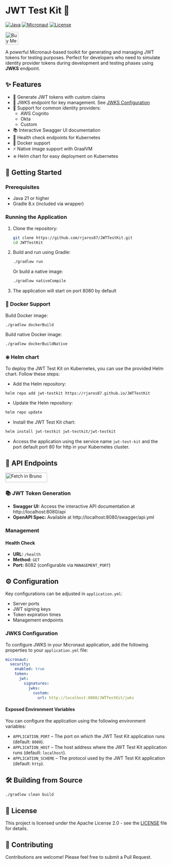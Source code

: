 # JWT Test Kit 🔐

[![Java](https://img.shields.io/badge/Java-21-orange.svg)](https://openjdk.org/projects/jdk/21/)
[![Micronaut](https://img.shields.io/badge/Micronaut-4.7-green.svg)](https://micronaut.io/)
[![License](https://img.shields.io/badge/License-Apache%202.0-blue.svg)](LICENSE)

<a href="https://www.buymeacoffee.com/rjaros87" target="_blank"><img src="https://cdn.buymeacoffee.com/buttons/v2/default-yellow.png" alt="Buy Me A Coffee" height="40px"></a>

A powerful Micronaut-based toolkit for generating and managing JWT tokens for testing purposes. Perfect for developers 
who need to simulate identity provider tokens during development and testing phases using **JWKS** endpoint.

## ✨ Features

- 🎯 Generate JWT tokens with custom claims
- 🔑 JWKS endpoint for key management. See [JWKS Configuration](#jwks-configuration)
- 🔄 Support for common identity providers:
  - AWS Cognito
  - Okta
  - Custom
- 📚 Interactive Swagger UI documentation
- 🏥 Health check endpoints for Kubernetes
- 🐳 Docker support
- ⚡ Native image support with GraalVM
- ⎈ Helm chart for easy deployment on Kubernetes

## 🚀 Getting Started

### Prerequisites

- Java 21 or higher
- Gradle 8.x (included via wrapper)

### Running the Application

1. Clone the repository:
   ```bash
   git clone https://github.com/rjaros87/JWTTestKit.git
   cd JWTTestKit
   ```

2. Build and run using Gradle:
   ```bash
   ./gradlew run
   ```

   Or build a native image:
   ```bash
   ./gradlew nativeCompile
   ```

3. The application will start on port 8080 by default

### 🐳 Docker Support

Build Docker image:
```bash
./gradlew dockerBuild
```

Build native Docker image:
```bash
./gradlew dockerBuildNative
```

### ⎈ Helm chart
To deploy the JWT Test Kit on Kubernetes, you can use the provided Helm chart. Follow these steps:
- Add the Helm repository:
```bash
helm repo add jwt-testkit https://rjaros87.github.io/JWTTestKit
```
- Update the Helm repository:
```bash
helm repo update
```
- Install the JWT Test Kit chart:
```bash
helm install jwt-testkit jwt-testkit/jwt-testkit
```
- Access the application using the service name `jwt-test-kit` and the port default port 80 for http in your Kubernetes cluster.

## 🔧 API Endpoints

[<img src="https://fetch.usebruno.com/button.svg" alt="Fetch in Bruno" style="width: 130px; height: 30px;" width="128" height="32">](https://fetch.usebruno.com?url=https%3A%2F%2Fgithub.com%2Frjaros87%2FJWTTestKit.git "target=_blank rel=noopener noreferrer")

### 📚 JWT Token Generation
- **Swagger UI:** Access the interactive API documentation at http://localhost:8080/api
- **OpenAPI Spec:** Available at http://localhost:8080/swagger/api.yml

### Management

#### Health Check
- **URL:** `/health`
- **Method:** `GET`
- **Port:** 8082 (configurable via `MANAGEMENT_PORT`)

## ⚙️ Configuration

Key configurations can be adjusted in `application.yml`:
- Server ports
- JWT signing keys
- Token expiration times
- Management endpoints

### JWKS Configuration
To configure JWKS in your Micronaut application, add the following properties to your `application.yml` file:

```yaml
micronaut:
  security:
    enabled: true
    token:
      jwt:
        signatures:
          jwks:
            custom:
              url: http://localhost:8080/JWTTestKit/jwks
```
#### Exposed Environment Variables

You can configure the application using the following environment variables:

- `APPLICATION_PORT` – The port on which the JWT Test Kit application runs (default: `8080`).
- `APPLICATION_HOST` – The host address where the JWT Test Kit application runs (default: `localhost`).
- `APPLICATION_SCHEME` – The protocol used by the JWT Test Kit application (default: `http`).

## 🛠️ Building from Source

```bash
./gradlew clean build
```

## 📄 License

This project is licensed under the Apache License 2.0 - see the [LICENSE](LICENSE) file for details.

## 🤝 Contributing

Contributions are welcome! Please feel free to submit a Pull Request.